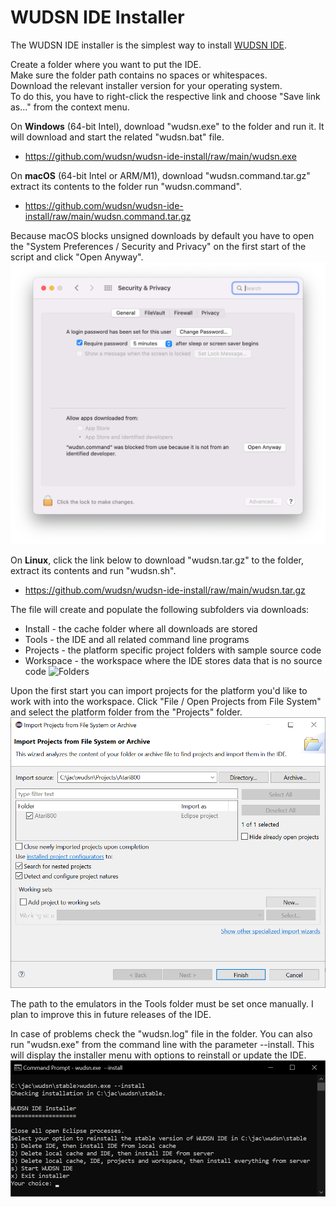 # WUDSN IDE Installer

The WUDSN IDE installer is the simplest way to install [WUDSN IDE](https://github.com/wudsn/wudsn-ide).

Create a folder where you want to put the IDE.</br>
Make sure the folder path contains no spaces or whitespaces.</br>
Download the relevant installer version for your operating system.</br>
To do this, you have to right-click the respective link and choose "Save link as..." from the context menu.

On **Windows** (64-bit Intel), download "wudsn.exe" to the folder and run it. It will download and start the related "wudsn.bat" file.
- https://github.com/wudsn/wudsn-ide-install/raw/main/wudsn.exe
  
On **macOS** (64-bit Intel or ARM/M1), download "wudsn.command.tar.gz" extract its contents to the folder run "wudsn.command".
- https://github.com/wudsn/wudsn-ide-install/raw/main/wudsn.command.tar.gz

Because macOS blocks unsigned downloads by default you have to open the "System Preferences / Security and Privacy" on the first start of the script and click "Open Anyway".
![Folders](images/macos-system-preferences.png)
 
On **Linux**, click the link below to download "wudsn.tar.gz" to the folder, extract its contents and run "wudsn.sh".
- https://github.com/wudsn/wudsn-ide-install/raw/main/wudsn.tar.gz

The file will create and populate the following subfolders via downloads:
- Install - the cache folder where all downloads are stored
- Tools - the IDE and all related command line programs
- Projects - the platform specific project folders with sample source code
- Workspace - the workspace where the IDE stores data that is no source code
![Folders](images/wudsn-installer-folders.png)

Upon the first start you can import projects for the platform you'd like to work with into the workspace.
Click "File / Open Projects from File System" and select the platform folder from the "Projects" folder.<br>
![Import Project](images/wudsn-installer-import-project.png)

The path to the emulators in the Tools folder must be set once manually.
I plan to improve this in future releases of the IDE.
  
In case of problems check the "wudsn.log" file in the folder.
You can also run "wudsn.exe" from the command line with the parameter --install.
This will display the installer menu with options to reinstall or update the IDE.
![Installer Menu](images/wudsn-installer-menu.png)

